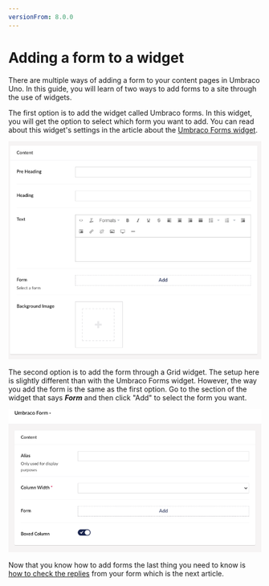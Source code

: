 ```yaml
---
versionFrom: 8.0.0
---
```


# Adding a form to a widget

There are multiple ways of adding a form to your content pages in Umbraco Uno. In this guide, you will learn of two ways to add forms to a site through the use of widgets.

The first option is to add the widget called Umbraco forms. In this widget, you will get the option to select which form you want to add. You can read about this widget's settings in the article about the [Umbraco Forms widget](../../Widgets/Umbraco-Form).

![Regular Umbraco Forms](images/Regular-form.png)

The second option is to add the form through a Grid widget. The setup here is slightly different than with the Umbraco Forms widget. However, the way you add the form is the same as the first option. Go to the section of the widget that says ***Form*** and then click "Add" to select the form you want.

![Grid Umbraco Forms](images/Grid-forms.png)

Now that you know how to add forms the last thing you need to know is [how to check the replies](../How-to-check-your-replies-from-forms) from your form which is the next article.
